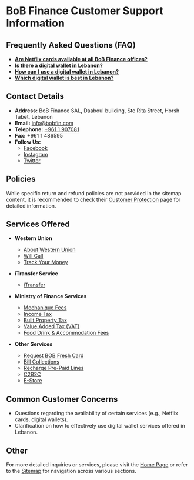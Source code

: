 # BoB Finance Customer Support Information

## Frequently Asked Questions (FAQ)
- **[Are Netflix cards available at all BoB Finance offices?](https://www.bob-finance.com/Inside/FAQ/792817dd-5d5f-4703-8b16-632f355c716c)**
- **[Is there a digital wallet in Lebanon?](https://www.bob-finance.com/Inside/FAQ/63ea8c52-01c5-4925-a72f-2f3baa6dd372)**
- **[How can I use a digital wallet in Lebanon?](https://www.bob-finance.com/Inside/FAQ/4c8c4a9c-bfb4-4585-98c1-c4cc29380a88)**
- **[Which digital wallet is best in Lebanon?](https://www.bob-finance.com/Inside/FAQ/931816f9-05d4-4c2b-acdf-76abef14b05f)**

## Contact Details
- **Address:** BoB Finance SAL, Daaboul building, Ste Rita Street, Horsh Tabet, Lebanon
- **Email:** [info@bobfin.com](mailto:info@bobfin.com)
- **Telephone:** [+961 1 907081](tel:+96119136098)
- **Fax:** +961 1 486595
- **Follow Us:**
  - [Facebook](https://www.facebook.com/BobFinanceSal)
  - [Instagram](https://www.instagram.com/BoB_Finance)
  - [Twitter](https://twitter.com/BoBFinance2)

## Policies
While specific return and refund policies are not provided in the sitemap content, it is recommended to check their [Customer Protection](https://www.bob-finance.com/Inside/RightsAndDuties) page for detailed information.

## Services Offered
- **Western Union**
  - [About Western Union](https://www.bob-finance.com/Inside/InsidePages/AboutWesternUnion)
  - [Will Call](https://www.bob-finance.com/Inside/InsidePages/WillCall)
  - [Track Your Money](http://www.wu.com/LB/en/track-transfer.html)

- **iTransfer Service**
  - [iTransfer](https://www.bob-finance.com/Inside/InsidePages/ITransfer)

- **Ministry of Finance Services**
  - [Mechanique Fees](https://www.bob-finance.com/Inside/InsidePages/MecaniqueFees)
  - [Income Tax](https://www.bob-finance.com/Inside/InsidePages/IncomeTax)
  - [Built Property Tax](https://www.bob-finance.com/Inside/InsidePages/BuiltPropertyTax)
  - [Value Added Tax (VAT)](https://www.bob-finance.com/Inside/InsidePages/ValueAddedTax(VAT))
  - [Food Drink & Accommodation Fees](https://www.bob-finance.com/Inside/InsidePages/FoodDrinkAccommodationFees)

- **Other Services**
  - [Request BOB Fresh Card](https://www.bob-finance.com/Request/FreshCards)
  - [Bill Collections](https://www.bob-finance.com/Inside/InsidePages/BillCollections)
  - [Recharge Pre-Paid Lines](https://www.bob-finance.com/Inside/InsidePages/RechargePrepaidLines)
  - [C2B2C](https://www.bob-finance.com/Inside/InsidePages/C2B)
  - [E-Store](https://www.bob-finance.com/Inside/InsidePages/Estore)

## Common Customer Concerns
- Questions regarding the availability of certain services (e.g., Netflix cards, digital wallets).
- Clarification on how to effectively use digital wallet services offered in Lebanon.

## Other
For more detailed inquiries or services, please visit the [Home Page](https://www.bob-finance.com/Home/Index) or refer to the [Sitemap](https://www.bob-finance.com/Inside/SiteMap) for navigation across various sections.